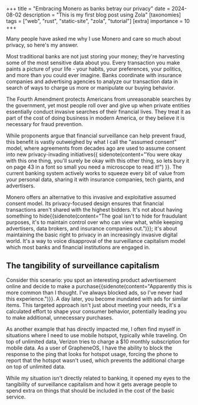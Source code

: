 +++
title = "Embracing Monero as banks betray our privacy"
date = 2024-08-02
description = "This is my first blog post using Zola"
[taxonomies]
tags = ["web", "rust", "static-site", "zola", "tutorial"]
[extra]
importance = 10
+++

Many people have asked me why I use Monero and care so much about privacy, so here's my answer.

Most traditional banks are not just storing your money; they're harvesting some of the most sensitive data about you. Every transaction you make paints a picture of your life - your habits, your preferences, your politics, and more than you could ever imagine. Banks coordinate with insurance companies and advertising agencies to analyze our transaction data in search of ways to charge us more or manipulate our buying behavior.

The Fourth Amendment protects Americans from unreasonable searches by the government, yet most people roll over and give up when private entities essentially conduct invasive searches of their financial lives. They treat it as part of the cost of doing business in modern America, or they believe it is necessary for fraud prevention.

While proponents argue that financial surveillance can help prevent fraud, this benefit is vastly outweighed by what I call the "assumed consent" model, where agreements from decades ago are used to assume consent into new privacy-invading initiatives{{ sidenote(content="You were okay with this one thing, you'll surely be okay with this other thing, so lets bury it on page 43 in a font so small you need a microscope to read it!") }}. The current banking system actively works to squeeze every bit of value from your personal data, sharing it with insurance companies, tech giants, and advertisers.

Monero offers an alternative to this invasive and exploitative assumed consent model. Its privacy-focused design ensures that financial transactions aren't shared with the highest bidders. It's not about having something to hide{{sidenote(content="The goal isn't to hide for fraudulant purposes, it's to maintain control over who can view what, while keeping advertisers, data brokers, and insurance companies out.")}}; it's about maintaining the basic right to privacy in an increasingly invasive digital world. It's a way to voice disapproval of the surveillance capitalism model which most banks and financial institutions are engaged in.

## The tangibility of surveillance capitalism
Consider this scenario: you spot an interesting product advertisement online and decide to make a purchase{{sidenote(content="Apparently this is more common than I thought. I've always blocked ads, so I've never had this experience.")}}. A day later, you become inundated with ads for similar items. This targeted approach isn't just about meeting your needs, it's a calculated effort to shape your consumer behavior, potentially leading you to make additional, unnecessary purchases.

As another example that has directly impacted me, I often find myself in situations where I need to use mobile hotspot, typically while traveling. On top of unlimited data, Verizon tries to charge a $10 monthly subscription for mobile data. As a user of GrapheneOS, I have the ability to block the response to the ping that looks for hotspot usage, forcing the phone to report that the hotspot wasn't used, which prevents the additional charge on top of unlimited data.

While my situation isn't directly related to banking, it opened my eyes to the tangibility of surveillance capitalism and how it gets average people to spend extra on things that should be included in the cost of the basic service.
